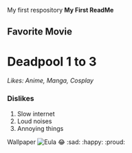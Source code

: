 My first respository
**My First ReadMe**

## Favorite Movie
# Deadpool 1 to 3

*Likes: Anime, Manga, Cosplay*

### Dislikes 
1. Slow internet
2. Loud noises
3. Annoying things

Wallpaper
![Eula](https://www.gamerstopia.com/wp-content/uploads/2021/05/Eula-Best-Team-Comp-Featured-Image.jpg)
:joy: :sad: :happy: :proud:
